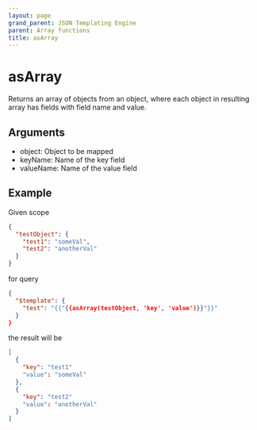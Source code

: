```yaml
---
layout: page
grand_parent: JSON Templating Engine
parent: Array functions
title: asArray
---
```


# asArray

Returns an array of objects from an object, where each object in resulting array has fields with field name and value.

## Arguments

 - object: Object to be mapped
 - keyName: Name of the key field
 - valueName: Name of the value field

## Example

Given scope
```json
{
  "testObject": {
    "test1": "someVal",
    "test2": "anotherVal"
  }
}
```
for query
```json
{
  "$template": {
    "test": "{{"{{asArray(testObject, 'key', 'value')}}"}}"
  }
}
```
the result will be
```json
[
  {
    "key": "test1"
    "value": "someVal"
  },
  {
    "key": "test2"
    "value": "anotherVal"
  }
]
```
